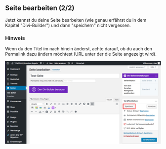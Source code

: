 ## Seite bearbeiten (2/2)

Jetzt kannst du deine Seite bearbeiten (wie genau erfährst du in dem Kapitel "Divi-Builder") und dann "speichern" nicht vergessen.

### Hinweis
Wenn du den Titel im nach hinein änderst, achte darauf, ob du auch den Permalink dazu ändern möchtest (URL unter der die Seite angezeigt wird).

![image](./assets/save.jpg)
